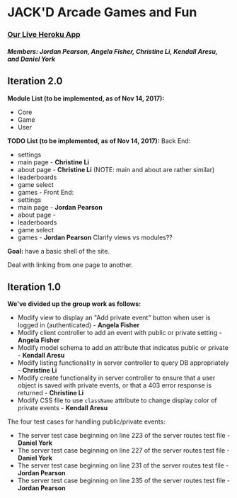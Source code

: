 # JACK'D Arcade Games and Fun


### [Our Live Heroku App](https://mysterious-brushlands-34136.herokuapp.com)
##### Members: Jordan Pearson, Angela Fisher, Christine Li, Kendall Aresu, and Daniel York


## Iteration 2.0
__Module List (to be implemented, as of Nov 14, 2017):__
- Core
- Game
- User

__TODO List (to be implemented, as of Nov 14, 2017):__
Back End:
- settings
- main page - **Christine Li**
- about page - **Christine Li** (NOTE: main and about are rather similar)
- leaderboards
- game select
- games - 
Front End:
- settings
- main page - **Jordan Pearson**
- about page -
- leaderboards
- game select
- games - **Jordan Pearson**
Clarify views vs modules??

__Goal:__ have a basic shell of the site.

Deal with linking from one page to another.


## Iteration 1.0

__We've divided up the group work as follows:__
- Modify view to display an "Add private event" button when user is logged in (authenticated) - **Angela Fisher**
- Modify client controller to add an event with public or private setting - **Angela Fisher**
- Modify model schema to add an attribute that indicates public or private - **Kendall Aresu**
- Modify listing functionality in server controller to query DB appropriately - **Christine Li**
- Modify create functionality in server controller to ensure that a user object is saved with private events, or that a 403 error response is returned - **Christine Li**
- Modify CSS file to use `className` attribute to change display color of private events - **Kendall Aresu**

The four test cases for handling public/private events:
- The server test case beginning on line 223 of the server routes test file - **Daniel York**
- The server test case beginning on line 227 of the server routes test file - **Daniel York**
- The server test case beginning on line 231 of the server routes test file - **Jordan Pearson**
- The server test case beginning on line 235 of the server routes test file - **Jordan Pearson**
